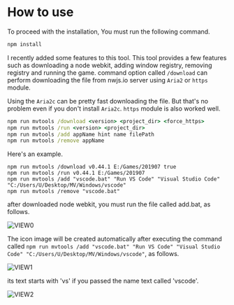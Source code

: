# How to use
To proceed with the installation, You must run the following command.

```bat
npm install
```

I recently added some features to this tool. This tool provides a few features such as downloading a node webkit, adding window registry, removing registry and running the game. command option called ```/download``` can perform downloading the file from nwjs.io server using ```Aria2``` or ```https``` module.

Using the ```Aria2c``` can be pretty fast downloading the file. But that's no problem even if you don't install ```Aria2c```. ```https``` module is also worked well.

```bat
npm run mvtools /download <version> <project_dir> <force_https>
npm run mvtools /run <version> <project_dir>
npm run mvtools /add appName hint name filePath
npm run mvtools /remove appName
```

Here's an example.

```
npm run mvtools /download v0.44.1 E:/Games/201907 true
npm run mvtools /run v0.44.1 E:/Games/201907
npm run mvtools /add "vscode.bat" "Run VS Code" "Visual Studio Code" "C:/Users/U/Desktop/MV/Windows/vscode"
npm run mvtools /remove "vscode.bat"
```

after downloaded node webkit, you must run the file called add.bat, as follows.

![VIEW0](https://i.imgur.com/OPZzgRW.png)

The icon image will be created automatically after executing the command called ```npm run mvtools /add "vscode.bat" "Run VS Code" "Visual Studio Code" "C:/Users/U/Desktop/MV/Windows/vscode"```, as follows.

![VIEW1](https://i.imgur.com/aocOXfW.png)

its text starts with 'vs' if you passed the name text called 'vscode'.

![VIEW2](https://i.imgur.com/H634UOp.png)